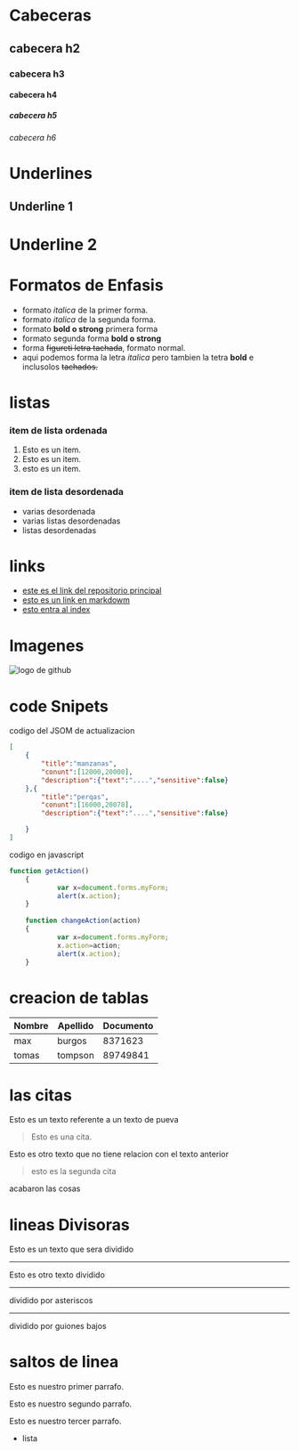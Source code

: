 # Cabeceras 
## cabecera h2
### cabecera h3
#### cabecera h4
##### cabecera h5
###### cabecera h6

# Underlines
Underline 1
--------------

Underline 2
==============

# Formatos de Enfasis
 - formato *italica* de la primer forma.
 - formato _italica_ de la segunda forma.
 - formato **bold o strong** primera forma
 - formato segunda forma __bold o strong__
 - forma ~~figureti letra tachada~~, formato normal.
 - aqui podemos forma la letra *italica* pero tambien la tetra **bold** e inclusolos ~~tachados.~~ 

# listas 
### item de lista ordenada
1. Esto es un item.
2. Esto es un item.
3. esto es un item.

### item de lista desordenada
 - varias desordenada
 - varias listas desordenadas
 - listas desordenadas

# links
 - <a href="https://github.com/arielforcode/hello-word-git"> este es el link del repositorio principal</a>
 - [esto es un link en markdowm](https://github.com/arielforcode/hello-word-git)
 - [esto entra al index](index.html)

# Imagenes
![logo de github](https://anthoncode.com/wp-content/uploads/2019/01/github-octocat-logo-png.png)

# code Snipets
codigo del JSOM de actualizacion
```JSON
[
    {
        "title":"manzanas",
        "conunt":[12000,20000],
        "description":{"text":"....","sensitive":false}
    },{
        "title":"perqas",
        "conunt":[16000,20078],
        "description":{"text":"....","sensitive":false}

    }
]
```
codigo en javascript
```Javascript
function getAction()
    {
            var x=document.forms.myForm;
            alert(x.action);
    }
    
    function changeAction(action)
    {
            var x=document.forms.myForm;
            x.action=action;
            alert(x.action);
    } 
```

# creacion de tablas

| Nombre | Apellido | Documento |
|--------|----------|-----------|
| max    |burgos    | 8371623   |
|tomas   |tompson   |89749841   |

# las citas 
Esto es un texto referente a un texto de pueva
> Esto es una cita.

Esto es otro texto que no tiene relacion con el texto anterior
>esto es la segunda cita 

acabaron las cosas

# lineas Divisoras 
Esto es un texto que sera dividido

---
Esto es otro texto dividido

***
dividido por asteriscos

___
dividido por guiones bajos

# saltos de linea
Esto es nuestro primer parrafo. 

Esto es nuestro segundo parrafo.

Esto es nuestro tercer parrafo.
 - lista 

